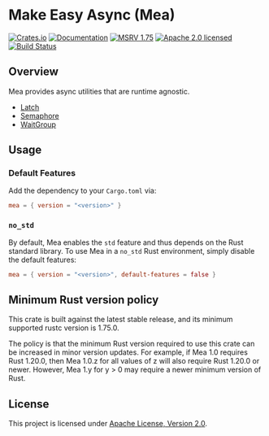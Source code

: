 # Make Easy Async (Mea)

[![Crates.io][crates-badge]][crates-url]
[![Documentation][docs-badge]][docs-url]
[![MSRV 1.75][msrv-badge]](https://www.whatrustisit.com)
[![Apache 2.0 licensed][license-badge]][license-url]
[![Build Status][actions-badge]][actions-url]

[crates-badge]: https://img.shields.io/crates/v/mea.svg
[crates-url]: https://crates.io/crates/mea
[docs-badge]: https://docs.rs/mea/badge.svg
[msrv-badge]: https://img.shields.io/badge/MSRV-1.75-green?logo=rust
[docs-url]: https://docs.rs/mea
[license-badge]: https://img.shields.io/crates/l/mea
[license-url]: LICENSE
[actions-badge]: https://github.com/tisonkun/mea/actions/workflows/ci.yml/badge.svg
[actions-url]: https://github.com/tisonkun/mea/actions/workflows/ci.yml

## Overview

Mea provides async utilities that are runtime agnostic.

* [Latch](https://docs.rs/mea/*/mea/latch/struct.Latch.html)
* [Semaphore](https://docs.rs/mea/*/mea/semephore/struct.Semaphore.html)
* [WaitGroup](https://docs.rs/mea/*/mea/waitgroup/struct.WaitGroup.html)

## Usage

### Default Features

Add the dependency to your `Cargo.toml` via:

```toml
mea = { version = "<version>" }
```

### `no_std`

By default, Mea enables the `std` feature and thus depends on the Rust standard library. To use Mea in a
`no_std` Rust environment, simply disable the default features:

```toml
mea = { version = "<version>", default-features = false }
```

## Minimum Rust version policy

This crate is built against the latest stable release, and its minimum supported rustc version is 1.75.0.

The policy is that the minimum Rust version required to use this crate can be increased in minor version updates. For example, if Mea 1.0 requires Rust 1.20.0, then Mea 1.0.z for all values of z will also require Rust 1.20.0 or newer. However, Mea 1.y for y > 0 may require a newer minimum version of Rust.

## License

This project is licensed under [Apache License, Version 2.0](LICENSE).
